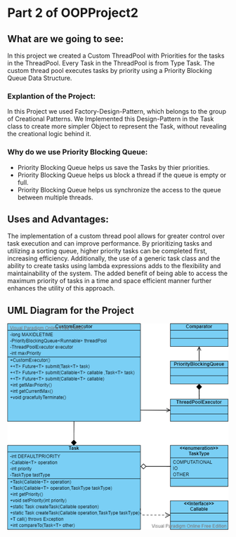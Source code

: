 # Part 2 of OOPProject2
## What are we going to see:
In this project we created a Custom ThreadPool with Priorities for the tasks in the ThreadPool. Every Task in the ThreadPool is from Type Task.
The custom thread pool executes tasks by priority using a Priority Blocking Queue Data Structure.


### Explantion of the Project:
In this Project we used Factory-Design-Pattern, which belongs to the group of Creational Patterns.
We Implemented this Design-Pattern in the Task class to create more simpler Object to represent the Task, without revealing the creational logic behind it.


### Why do we use Priority Blocking Queue:
* Priority Blocking Queue helps us save the Tasks by thier priorities.
* Priority Blocking Queue helps us block a thread if the queue is empty or full.
* Priority Blocking Queue helps us synchronize the access to the queue between multiple threads.


## Uses and Advantages:
The implementation of a custom thread pool allows for greater control over task execution and can improve performance. By prioritizing tasks and utilizing a sorting queue, higher priority tasks can be completed first, increasing efficiency. Additionally, the use of a generic task class and the ability to create tasks using lambda expressions adds to the flexibility and maintainability of the system. The added benefit of being able to access the maximum priority of tasks in a time and space efficient manner further enhances the utility of this approach.


## UML Diagram for the Project

![UML](https://github.com/yehonatan768/OOPProject2/blob/f489bb8167e5995a474a66fe644ab21a08ec4b05/Part%202/UML.png)
